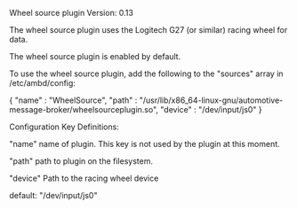 Wheel source plugin
Version: 0.13

The wheel source plugin uses the Logitech G27 (or similar) racing wheel for data.

The wheel source plugin is enabled by default.


To use the wheel source plugin, add the following to the "sources" array in /etc/ambd/config:

{
	"name" : "WheelSource",
	"path" : "/usr/lib/x86_64-linux-gnu/automotive-message-broker/wheelsourceplugin.so",
	"device" : "/dev/input/js0"
}

Configuration Key Definitions:

"name"
name of plugin.  This key is not used by the plugin at this moment.

"path"
path to plugin on the filesystem.

"device"
Path to the racing wheel device

default: "/dev/input/js0"

